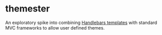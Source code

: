 themester
=========

An exploratory spike into combining [Handlebars templates](http://handlebarsjs.com)
with standard MVC frameworks to allow user defined themes.
